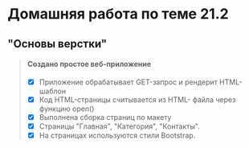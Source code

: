 # Домашняя работа по теме 21.2 
## "Основы верстки"

> #### Создано простое веб-приложение
>  - [x] Приложение обрабатывает GET-запрос и рендерит HTML-шаблон
>  - [x] Код HTML-страницы считывается из HTML- файла через функцию 
open()
>  - [x] Выполнена сборка страниц по макету
>  - [x] Страницы "Главная", "Категория", "Контакты". 
>  - [x] На страницах используются стили Bootstrap.
